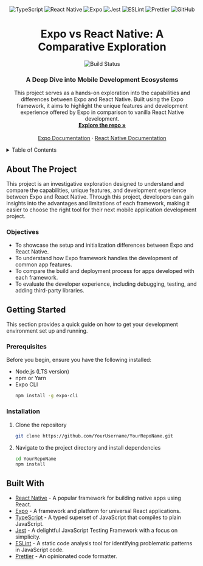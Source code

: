<div align="center">

![TypeScript](https://img.shields.io/badge/typescript-%23007ACC.svg?style=for-the-badge&logo=typescript&logoColor=white)
![React Native](https://img.shields.io/badge/React_Native-20232A?style=for-the-badge&logo=react&logoColor=61DAFB)
![Expo](https://img.shields.io/badge/Expo-1B1F23?style=for-the-badge&logo=expo&logoColor=white)
![Jest](https://img.shields.io/badge/-Jest-%23C21325?style=for-the-badge&logo=jest&logoColor=white)
![ESLint](https://img.shields.io/badge/ESLint-4B32C3?style=for-the-badge&logo=eslint&logoColor=white)
![Prettier](https://img.shields.io/badge/Prettier-F7B93E?style=for-the-badge&logo=prettier&logoColor=black)
![GitHub](https://img.shields.io/badge/github-%23121011.svg?style=for-the-badge&logo=github&logoColor=white)

</div>

<div align="center">
  <H1>Expo vs React Native: A Comparative Exploration</H1>

![Build Status](https://github.com/Andrei-Alex/Expo/actions/workflows/main.yml/badge.svg)
<h3 align="center">A Deep Dive into Mobile Development Ecosystems</h3>

  <p align="center">
    This project serves as a hands-on exploration into the capabilities and differences between Expo and React Native. Built using the Expo framework, it aims to highlight the unique features and development experience offered by Expo in comparison to vanilla React Native development.
    <br />
    <a href="https://github.com/Andrei-Alex/Expo"><strong>Explore the repo »</strong></a>
    <br />
    <br />
    <a href="https://expo.dev">Expo Documentation</a>
    ·
    <a href="https://reactnative.dev">React Native Documentation</a>
  </p>
</div>

<!-- TABLE OF CONTENTS -->
<details>
  <summary>Table of Contents</summary>
  <ol>
    <li><a href="#about-the-project">About The Project</a></li>
    <li><a href="#getting-started">Getting Started</a></li>
    <li><a href="#built-with">Built With</a></li>
    <li><a href="#usage">Usage</a></li>
    <li><a href="#contributing">Contributing</a></li>
    <li><a href="#license">License</a></li>
    <li><a href="#contact">Contact</a></li>
    <li><a href="#acknowledgments">Acknowledgments</a></li>
  </ol>
</details>

## About The Project

This project is an investigative exploration designed to understand and compare the capabilities, unique features, and development experience between Expo and React Native. Through this project, developers can gain insights into the advantages and limitations of each framework, making it easier to choose the right tool for their next mobile application development project.

### Objectives

- To showcase the setup and initialization differences between Expo and React Native.
- To understand how Expo framework handles the development of common app features.
- To compare the build and deployment process for apps developed with each framework.
- To evaluate the developer experience, including debugging, testing, and adding third-party libraries.

## Getting Started

This section provides a quick guide on how to get your development environment set up and running.

### Prerequisites

Before you begin, ensure you have the following installed:
- Node.js (LTS version)
- npm or Yarn
- Expo CLI
  ```sh
  npm install -g expo-cli
  ```

### Installation

1. Clone the repository
   ```sh
   git clone https://github.com/YourUsername/YourRepoName.git
   ```
2. Navigate to the project directory and install dependencies
   ```sh
   cd YourRepoName
   npm install
   ```

## Built With

- [React Native](https://reactnative.dev/) - A popular framework for building native apps using React.
- [Expo](https://expo.dev/) - A framework and platform for universal React applications.
- [TypeScript](https://www.typescriptlang.org/) - A typed superset of JavaScript that compiles to plain JavaScript.
- [Jest](https://jestjs.io/) - A delightful JavaScript Testing Framework with a focus on simplicity.
- [ESLint](https://eslint.org/) - A static code analysis tool for identifying problematic patterns in JavaScript code.
- [Prettier](https://prettier.io/) - An opinionated code formatter.

